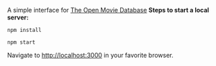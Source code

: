 A simple interface for [The Open Movie Database](http://www.omdbapi.com/)
**Steps to start a local server:**

`npm install`

`npm start`

Navigate to [http://localhost:3000](http://localhost:3000) in your favorite browser.
